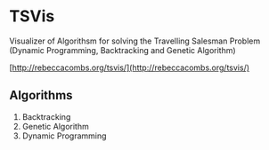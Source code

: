 #  TSVis
Visualizer of Algorithsm for solving the Travelling Salesman Problem (Dynamic Programming, Backtracking and Genetic Algorithm)

[http://rebeccacombs.org/tsvis/](http://rebeccacombs.org/tsvis/)

## Algorithms
1. Backtracking 
2. Genetic Algorithm
3. Dynamic Programming 

